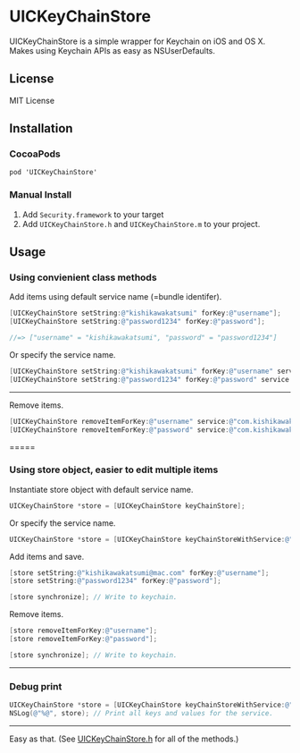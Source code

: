 # UICKeyChainStore

UICKeyChainStore is a simple wrapper for Keychain on iOS and OS X. Makes using Keychain APIs as easy as NSUserDefaults.

## License
MIT License

## Installation
### CocoaPods
`pod 'UICKeyChainStore'`

### Manual Install
1. Add `Security.framework` to your target
2. Add `UICKeyChainStore.h` and `UICKeyChainStore.m` to your project.

## Usage

### Using convienient class methods

Add items using default service name (=bundle identifer).

```objective-c
[UICKeyChainStore setString:@"kishikawakatsumi" forKey:@"username"];
[UICKeyChainStore setString:@"password1234" forKey:@"password"];

//=> ["username" = "kishikawakatsumi", "password" = "password1234"]
```

Or specify the service name.

```objective-c
[UICKeyChainStore setString:@"kishikawakatsumi" forKey:@"username" service:@"com.kishikawakatsumi"];
[UICKeyChainStore setString:@"password1234" forKey:@"password" service:@"com.kishikawakatsumi"];
```

---
Remove items.

```objective-c
[UICKeyChainStore removeItemForKey:@"username" service:@"com.kishikawakatsumi"];
[UICKeyChainStore removeItemForKey:@"password" service:@"com.kishikawakatsumi"];
```

=====
### Using store object, easier to edit multiple items

Instantiate store object with default service name.

```objective-c
UICKeyChainStore *store = [UICKeyChainStore keyChainStore];
```

Or specify the service name.

```objective-c
UICKeyChainStore *store = [UICKeyChainStore keyChainStoreWithService:@"com.kishikawakatsumi"];
```

Add items and save.

```objective-c
[store setString:@"kishikawakatsumi@mac.com" forKey:@"username"];
[store setString:@"password1234" forKey:@"password"];

[store synchronize]; // Write to keychain.
```

Remove items.

```objective-c
[store removeItemForKey:@"username"];
[store removeItemForKey:@"password"];

[store synchronize]; // Write to keychain.
```

---
### Debug print

```objective-c
UICKeyChainStore *store = [UICKeyChainStore keyChainStoreWithService:@"com.kishikawakatsumi"];
NSLog(@"%@", store); // Print all keys and values for the service.
```

---
Easy as that. (See [UICKeyChainStore.h](https://github.com/kishikawakatsumi/UICKeyChainStore/blob/master/UICKeyChainStore.h) for all of the methods.)
